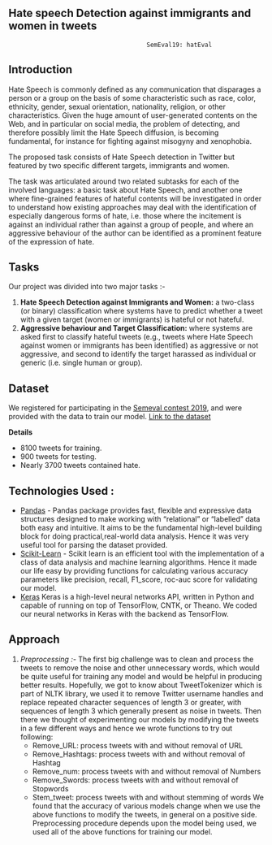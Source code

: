 ## Hate speech Detection against immigrants and women in tweets
                                          SemEval19: hatEval

## Introduction
Hate Speech is commonly defined as any communication that disparages a person or a group on the basis of some characteristic such as race, color, ethnicity, gender, sexual orientation, nationality, religion, or other characteristics. Given the huge amount of user-generated contents on the Web, and in particular on social media, the problem of detecting, and therefore possibly limit the Hate Speech diffusion, is becoming fundamental, for instance for fighting against misogyny and xenophobia.

The proposed task consists of Hate Speech detection in Twitter but featured by two specific different targets, immigrants and women.

The task was articulated around two related subtasks for each of the involved languages: a basic task about Hate Speech, and another one where fine-grained features of hateful contents will be investigated in order to understand how existing approaches may deal with the identification of especially dangerous forms of hate, i.e. those where the incitement is against an individual rather than against a group of people, and where an aggressive behaviour of the author can be identified as a prominent feature of the expression of hate.

## Tasks

Our project was divided into two major tasks :-
1. **Hate Speech Detection against Immigrants and Women:** a two-class (or binary) classification where systems have to predict whether a tweet with a given target (women or immigrants) is hateful or not hateful.
2. **Aggressive behaviour and Target Classification:** where systems are asked first to classify hateful tweets (e.g., tweets where Hate Speech against women or immigrants has been identified) as aggressive or not aggressive, and second to identify the target harassed as individual or generic (i.e. single human or group).

## Dataset

We registered for participating in the [Semeval contest 2019](https://competitions.codalab.org/competitions/19935 "hatEval"), and were provided with the data to train our model.
[Link to the dataset](https://github.com/ash0904/IRE-Project-hatEval-2019/tree/master/public_development_en)

**Details**
+ 8100 tweets for training.
+ 900 tweets for testing.
+ Nearly 3700 tweets contained hate.

## Technologies Used :

* [Pandas](https://pandas.pydata.org/pandas-docs/stable/) - Pandas package provides fast, flexible and expressive data structures designed to make working with “relational” or “labelled” data both easy and intuitive. It aims to be the fundamental high-level building block for doing practical,real-world data analysis. Hence it was very useful tool for parsing the dataset provided.
* [Scikit-Learn](http://scikit-learn.org/stable/index.html) - Scikit learn is an efficient tool with the implementation of a class of data analysis and machine learning algorithms. Hence it made our life easy by providing functions for calculating various accuracy parameters like precision, recall, F1_score, roc-auc score for validating our model.
* [Keras](https://keras.io/) Keras is a high-level neural networks API, written in Python and capable of running on top of TensorFlow, CNTK, or Theano. We coded our neural networks in Keras with the backend as TensorFlow.

## Approach
1. *Preprocessing :-* The first big challenge was to clean and process the tweets to remove the noise 
and other unnecessary words, which would be quite useful for training any model and would be helpful in producing better results. Hopefully, we got to know about TweetTokenizer which is part of NLTK library, we used it to remove Twitter username handles and replace repeated character sequences of length 3 or greater, with sequences of length 3 which generally present as noise in tweets. Then there we thought of experimenting our models by modifying the tweets in a few different ways and hence we wrote functions to try out following:
	+ Remove_URL: process tweets with and without removal of URL
	+ Remove_Hashtags: process tweets with and without removal of Hashtag
	+ Remove_num:  process tweets with and without removal of Numbers
	+ Remove_Swords: process tweets with and without removal of Stopwords
	+ Stem_tweet: process tweets with and without stemming of words
We found that the accuracy of various models change when we use the above functions to modify the tweets, in general on a positive side. Preprocessing procedure depends upon the model being used, we used all of the above functions for training our model.

